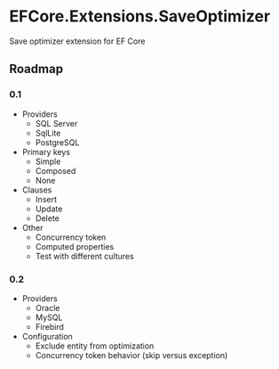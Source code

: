 # EFCore.Extensions.SaveOptimizer
Save optimizer extension for EF Core

## Roadmap

### 0.1
- Providers
  - SQL Server
  - SqlLite
  - PostgreSQL
- Primary keys
  - Simple
  - Composed
  - None
- Clauses
  - Insert
  - Update
  - Delete
- Other
  - Concurrency token
  - Computed properties
  - Test with different cultures

### 0.2
- Providers
  - Oracle
  - MySQL
  - Firebird
- Configuration
  - Exclude entity from optimization
  - Concurrency token behavior (skip versus exception)
